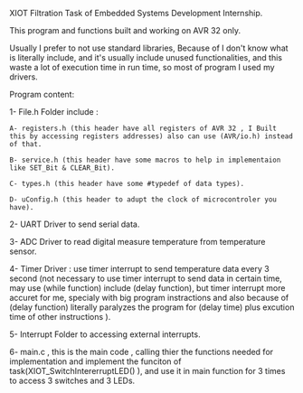 XIOT Filtration Task of Embedded Systems Development Internship.

This program and functions built and working on AVR 32 only.

Usually I prefer to not use standard libraries, Because of I don't know what is literally include, and it's usually include unused functionalities, and this waste a lot of execution time in run time, so most of program I used my drivers.

Program content:

1- File.h Folder include :

    A- registers.h (this header have all registers of AVR 32 , I Built this by accessing registers addresses) also can use (AVR/io.h) instead of that.
    
    B- service.h (this header have some macros to help in implementaion like SET_Bit & CLEAR_Bit).
    
    C- types.h (this header have some #typedef of data types).
    
    D- uConfig.h (this header to adupt the clock of microcontroler you have).
    
2- UART Driver to send serial data.

3- ADC Driver to read digital measure temperature from temperature sensor.

4- Timer Driver : use timer interrupt to send temperature data every 3 second (not necessary to use timer interrupt to send data in certain time, may use (while function) include (delay function), but timer interrupt more accuret for me, specialy with big program instractions and also because of (delay function) literally paralyzes the program for (delay time) plus excution time of other instructions ).

5- Interrupt Folder to accessing external interrupts.

6- main.c , this is the main code , calling thier the functions needed for implementation and implement the funciton of task(XIOT_SwitchIntererruptLED() ), and use it in main function for 3 times to access 3 switches and 3 LEDs.
